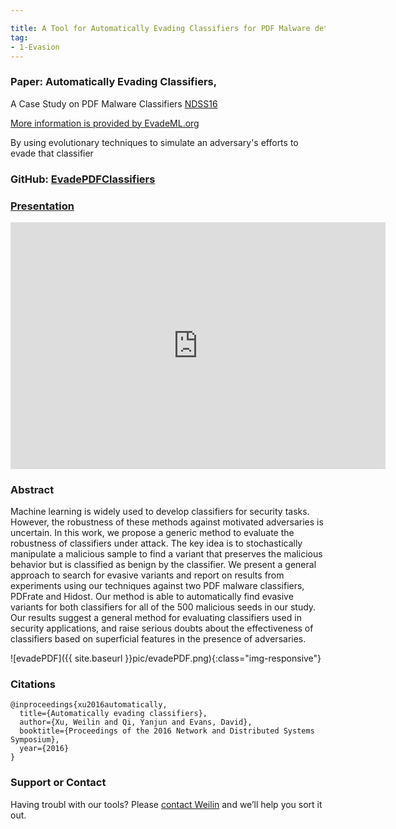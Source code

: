 ```yaml
---

title: A Tool for Automatically Evading Classifiers for PDF Malware detection
tag:
- 1-Evasion
---
```

<a name="genetic"></a>

### Paper: Automatically Evading Classifiers, 
A Case Study on PDF Malware Classifiers [NDSS16](http://www.cs.virginia.edu/yanjun/paperA14/2016-evade_classifier.pdf)

[More information is provided by EvadeML.org](http://evademl.org/)

By using evolutionary techniques to simulate an adversary's efforts to evade that classifier

### GitHub: [EvadePDFClassifiers](https://github.com/uvasrg/EvadeML)

### [Presentation](http://www.cs.virginia.edu/yanjun/paperA14/2016-evade-ndsst.pdf)

<embed src="https://drive.google.com/viewerng/viewer?embedded=true&url=http://www.cs.virginia.edu/yanjun/paperA14/2016-evade-ndsst.pdf" width="600" height="395">



### Abstract
Machine learning is widely used to develop classifiers for security tasks. However, the robustness of these methods
against motivated adversaries is uncertain. In this work, we
propose a generic method to evaluate the robustness of classifiers
under attack. The key idea is to stochastically manipulate a
malicious sample to find a variant that preserves the malicious
behavior but is classified as benign by the classifier. We present
a general approach to search for evasive variants and report on
results from experiments using our techniques against two PDF
malware classifiers, PDFrate and Hidost. Our method is able to
automatically find evasive variants for both classifiers for all of
the 500 malicious seeds in our study. Our results suggest a general
method for evaluating classifiers used in security applications, and
raise serious doubts about the effectiveness of classifiers based
on superficial features in the presence of adversaries.

![evadePDF]({{ site.baseurl }}pic/evadePDF.png){:class="img-responsive"}

### Citations

```
@inproceedings{xu2016automatically,
  title={Automatically evading classifiers},
  author={Xu, Weilin and Qi, Yanjun and Evans, David},
  booktitle={Proceedings of the 2016 Network and Distributed Systems Symposium},
  year={2016}
}
```


### Support or Contact

Having troubl with our tools? Please [contact Weilin](mailto:xuweilin@virginia.edu) and we’ll help you sort it out.
